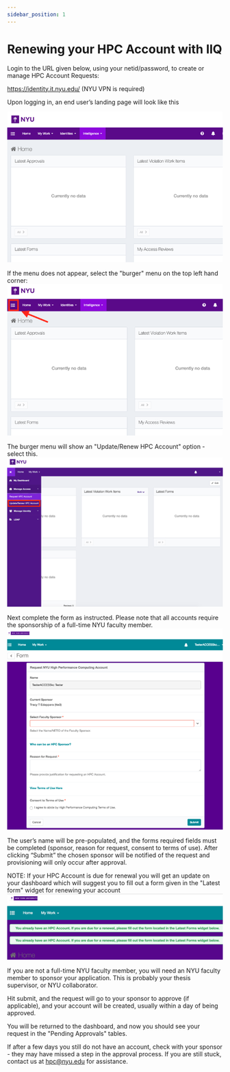 ```yaml
---
sidebar_position: 1 
---
```


# Renewing your HPC Account with IIQ

Login to the URL given below, using your netid/password, to create or manage HPC Account Requests:

https://identity.it.nyu.edu/  (NYU VPN is required)

Upon logging in, an end user’s landing page will look like this

![Login screen](./static/renew_01.PNG)

If the menu does not appear, select the "burger" menu on the top left hand corner:
![View menu](./static/renew_02.PNG)

The burger menu will show an "Update/Renew HPC Account" option - select this.
!["Update/Renew HPC Account" option](./static/renew_03.png)

Next complete the form as instructed. Please note that all accounts require the sponsorship of a full-time NYU faculty member.
![Select sponsor](./static/renew_04.png)

The user’s name will be pre-populated, and the forms required fields must be completed (sponsor, reason for request, consent to terms of use).  After clicking “Submit” the chosen sponsor will be notified of the request and provisioning will only occur after approval.

NOTE: If your HPC Account is due for renewal you will get an update on your dashboard which will suggest you to fill out a form given in the "Latest form" widget for renewing your account
![Banner messages](./static/renew_05.png)

If you are not a full-time NYU faculty member, you will need an NYU faculty member to sponsor your application. This is probably your thesis supervisor, or NYU collaborator.

Hit submit, and the request will go to your sponsor to approve (if applicable), and your account will be created, usually within a day of being approved.

You will be returned to the dashboard, and now you should see your request in the "Pending Approvals" tables.

If after a few days you still do not have an account, check with your sponsor - they may have missed a step in the approval process. If you are still stuck, contact us at hpc@nyu.edu for assistance.
